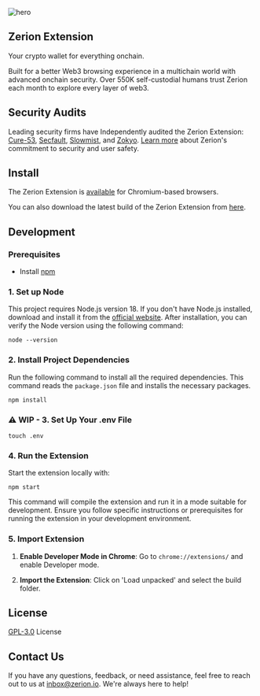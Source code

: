 ![hero](https://github.com/zeriontech/zerion-wallet-extension/assets/2427087/a5afefae-9e00-47a6-bf66-a332757b3b1c)

## Zerion Extension

Your crypto wallet for everything onchain.

Built for a better Web3 browsing experience in a multichain world with advanced onchain security.
Over 550K self-custodial humans trust Zerion each month to explore every layer of web3.

## Security Audits

Leading security firms have Independently audited the Zerion Extension: [Cure-53](https://cure53.de/), [Secfault](https://secfault-security.com/), [Slowmist](https://www.slowmist.com/), and [Zokyo](https://www.zokyo.io/). 
[Learn more](https://zerion.io/security) about Zerion's commitment to security and user safety.

## Install

The Zerion Extension is [available](https://chrome.google.com/webstore/detail/zerion-wallet-for-web3-nf/klghhnkeealcohjjanjjdaeeggmfmlpl) for Chromium-based browsers.

You can also download the latest build of the Zerion Extension from [here](https://github.com/zeriontech/zerion-wallet-extension/releases/latest).

## Development

### Prerequisites 
- Install [npm](https://www.npmjs.com/get-npm) 

### 1. Set up Node 
This project requires Node.js version 18. If you don't have Node.js installed, download and install it from the [official website](https://nodejs.org/). After installation, you can verify the Node version using the following command: 

```shell
node --version
```

### 2. Install Project Dependencies
Run the following command to install all the required dependencies. This command reads the `package.json` file and installs the necessary packages.
```shell
npm install
```

### ⚠️ WIP - 3. Set Up Your .env File 

```shell
touch .env
```

### 4. Run the Extension

Start the extension locally with:
```shell
npm start
```
This command will compile the extension and run it in a mode suitable for development. Ensure you follow specific instructions or prerequisites for running the extension in your development environment.

### 5. Import Extension

1. **Enable Developer Mode in Chrome**: Go to `chrome://extensions/` and enable Developer mode.
    
2. **Import the Extension**: Click on 'Load unpacked' and select the build folder.

## License

[GPL-3.0](LICENSE) License

## Contact Us

If you have any questions, feedback, or need assistance, feel free to reach out to us at inbox@zerion.io. 
We're always here to help!
